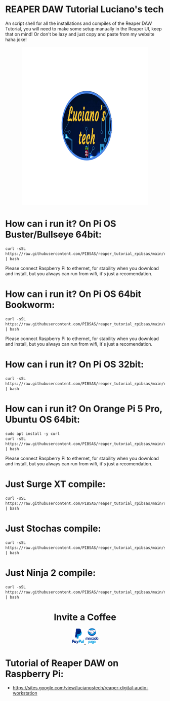 # REAPER DAW Tutorial Luciano's tech
An script shell for all the installations and compiles of the Reaper DAW Tutorial, you will need to make some setup manually in the Reaper UI, keep that on mind! Or don't be lazy and just copy and paste from my website haha joke! 

<p align="center">
<img src="https://raw.githubusercontent.com/PIBSAS/RetroPieBios/master/logov3.png" alt="Luciano's tech" width="400" height="500">
</p>

# How can i run it? On Pi OS Buster/Bullseye 64bit:
```
curl -sSL https://raw.githubusercontent.com/PIBSAS/reaper_tutorial_rpibsas/main/rpibsas_reaper_Buster_Bullseye_64bit.sh | bash
```

Please connect Raspberry Pi to ethernet, for stability when you download and install, but you always can run from wifi, it´s just a recomendation.

# How can i run it? On Pi OS 64bit Bookworm:
```
curl -sSL https://raw.githubusercontent.com/PIBSAS/reaper_tutorial_rpibsas/main/rpibsas_reaper_bookworm.sh | bash
```

Please connect Raspberry Pi to ethernet, for stability when you download and install, but you always can run from wifi, it´s just a recomendation.


# How can i run it? On Pi OS 32bit:
```
curl -sSL https://raw.githubusercontent.com/PIBSAS/reaper_tutorial_rpibsas/main/rpibsas_reaperarmhf.sh | bash
```

# How can i run it? On Orange Pi 5 Pro, Ubuntu OS 64bit:
```
sudo apt install -y curl
curl -sSL https://raw.githubusercontent.com/PIBSAS/reaper_tutorial_rpibsas/main/orangepiUbuntu.sh | bash
```

Please connect Raspberry Pi to ethernet, for stability when you download and install, but you always can run from wifi, it´s just a recomendation.

# Just Surge XT compile:
```
curl -sSL https://raw.githubusercontent.com/PIBSAS/reaper_tutorial_rpibsas/main/surgext.sh | bash
```

# Just Stochas compile:
```
curl -sSL https://raw.githubusercontent.com/PIBSAS/reaper_tutorial_rpibsas/main/stochas.sh | bash
```

# Just Ninja 2 compile:
```
curl -sSL https://raw.githubusercontent.com/PIBSAS/reaper_tutorial_rpibsas/main/ninja.sh | bash
```
<h1 align="center"> Invite a Coffee</h1>

<p align="center">
<a href="https://www.paypal.com/paypalme/RaspberryPiBsAs">
<img src="https://raw.githubusercontent.com/PIBSAS/MiPiTV/master/Paypal_2014_logo.png" alt="Invite a Coffee" width="40" height="50">
</a>
<a href="https://link.mercadopago.com.ar/raspberrypibsas">
<img src="https://raw.githubusercontent.com/PIBSAS/MiPiTV/master/MercadoPago.png" alt="Invite a Coffee" width="40" height="50">
</a>
</p>


# Tutorial of Reaper DAW on Raspberry Pi:
- https://sites.google.com/view/lucianostech/reaper-digital-audio-workstation

